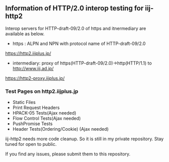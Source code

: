 ## Information of HTTP/2.0 interop testing for iij-http2

Interop servers for HTTP-draft-09/2.0 of https and itnermediary are available as below.

+ https : ALPN and NPN with protocol name of HTTP-draft-09/2.0

 https://http2.iijplus.jp/

+ intermediary: proxy of https(HTTP-draft-09/2.0)->http(HTTP/1.1) to http://www.iij.ad.jp/

 https://http2-proxy.iijplus.jp/

### Test Pages on http2.iijplus.jp
+ Static Files
+ Print Request Headers
+ HPACK-05 Tests(Ajax needed)
+ Flow Control Tests(Ajax needed)
+ PushPromise Tests
+ Header Tests(Ordering/Cookie) (Ajax needed)

iij-http2 needs more code cleanup. So it is still in my private repository. Stay tuned for open to public.

If you find any issues, please submit them to this repository.

